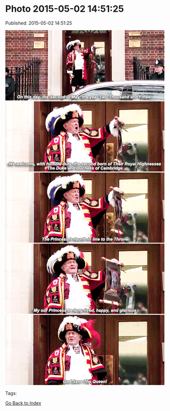 
# Photo 2015-05-02 14:51:25

Published: 2015-05-02 14:51:25

![](117940653837-0.gif)
![](117940653837-1.gif)
![](117940653837-2.gif)
![](117940653837-3.gif)
![](117940653837-4.gif)

Tags: 

[Go Back to Index](index.md)
